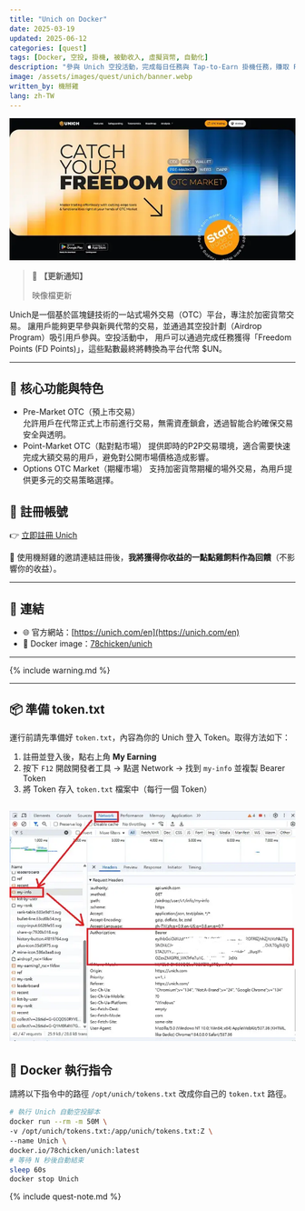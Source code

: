 ```yaml
---
title: "Unich on Docker"
date: 2025-03-19
updated: 2025-06-12
categories: [quest]
tags: [Docker, 空投, 掛機, 被動收入, 虛擬貨幣, 自動化]
description: "參與 Unich 空投活動，完成每日任務與 Tap-to-Earn 掛機任務，賺取 Freedom Points 並兌換 UN 代幣。"
image: /assets/images/quest/unich/banner.webp
written_by: 機掰雞
lang: zh-TW
---
```


![Unich 空投封面圖](/assets/images/quest/unich/banner.webp)
> 📢 **【更新通知】**
>
> 映像檔更新

Unich是一個基於區塊鏈技術的一站式場外交易（OTC）平台，專注於加密貨幣交易。
讓用戶能夠更早參與新興代幣的交易，並通過其空投計劃（Airdrop Program）吸引用戶參與。空投活動中，
用戶可以通過完成任務獲得「Freedom Points (FD Points)」，這些點數最終將轉換為平台代幣 $UN。

---

## 🌟 核心功能與特色

- Pre-Market OTC（預上市交易）  
  允許用戶在代幣正式上市前進行交易，無需資產鎖倉，透過智能合約確保交易安全與透明。
- Point-Market OTC（點對點市場）
  提供即時的P2P交易環境，適合需要快速完成大額交易的用戶，避免對公開市場價格造成影響。
- Options OTC Market（期權市場）
  支持加密貨幣期權的場外交易，為用戶提供更多元的交易策略選擇。




## 📝 註冊帳號

👉 [立即註冊 Unich](https://unich.com/en/airdrop/sign-up?ref=D2W614)

🎉 使用機掰雞的邀請連結註冊後，**我將獲得你收益的一點點雞飼料作為回饋**（不影響你的收益）。

---

## 🔗 連結

- 🌐 官方網站：[https://unich.com/en](https://unich.com/en)
- 🐳 Docker image：[78chicken/unich](https://hub.docker.com/r/78chicken/unich)

---

{% include warning.md %}

---

## 📦 準備 token.txt

運行前請先準備好 `token.txt`，內容為你的 Unich 登入 Token。取得方法如下：

1. 註冊並登入後，點右上角 **My Earning**
2. 按下 `F12` 開啟開發者工具 → 點選 Network → 找到 `my-info` 並複製 Bearer Token
3. 將 Token 存入 `token.txt` 檔案中（每行一個 Token）

![Unich token1](/assets/images/quest/unich/img_1.webp)
---

## 🐳 Docker 執行指令

請將以下指令中的路徑 `/opt/unich/tokens.txt` 改成你自己的 `token.txt` 路徑。

```bash
# 執行 Unich 自動空投腳本
docker run --rm -m 50M \ 
-v /opt/unich/tokens.txt:/app/unich/tokens.txt:Z \
--name Unich \
docker.io/78chicken/unich:latest
# 等待 N 秒後自動結束
sleep 60s
docker stop Unich
``` 
{% include quest-note.md %}
